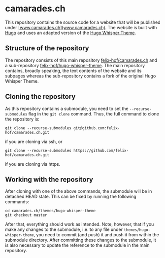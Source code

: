 # camarades.ch

This repository contains the source code for a website that will be published under [www.camarades.ch](www.camarades.ch). The website is built with [Hugo](https://gohugo.io/) and uses an adapted version of the [Hugo Whisper Theme](https://github.com/zerostaticthemes/hugo-whisper-theme).

## Structure of the repository

The repository consists of this main repository [felix-hof/camarades.ch](https://github.com/felix-hof/camarades.ch) and a sub-repository [felix-hof/hugo-whisper-theme](https://github.com/felix-hof/hugo-whisper-theme). The main repository contains, broadly speaking, the text contents of the website and its subpages whereas the sub-repository contains a fork of the original Hugo Whisper Theme.

## Cloning the repository

As this repository contains a submodule, you need to set the `--recurse-submodules` flag in the `git clone` command. Thus, the full command to clone the repository is:

`git clone --recurse-submodules git@github.com:felix-hof/camarades.ch.git`

if you are cloning via ssh, or

`git clone --recurse-submodules https://github.com/felix-hof/camarades.ch.git`

if you are cloning via https.

## Working with the repository

After cloning with one of the above commands, the submodule will be in detached HEAD state. This can be fixed by running the following commands:

```
cd camarades.ch/themes/hugo-whisper-theme
git checkout master
```

After that, everything should work as intended. Note, however, that if you make any changes to the submodule, i.e. to any file under `themes/hugo-whisper-theme`, you need to commit (and push) it and push it from within the submodule directory. After committing these changes to the submodule, it is also necessary to update the reference to the submodule in the main repository.
